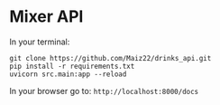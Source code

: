 # Mixer API
In your terminal:
```
git clone https://github.com/Maiz22/drinks_api.git
pip install -r requirements.txt
uvicorn src.main:app --reload
```
In your browser go to:
`http://localhost:8000/docs`
